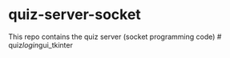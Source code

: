 # quiz-server-socket

This repo contains the quiz server
(socket programming code)
#   q u i z _ l o g i n _ g u i _ t k i n t e r  
 
